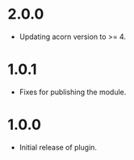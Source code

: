 # 2.0.0

- Updating acorn version to >= 4.

# 1.0.1

- Fixes for publishing the module.

# 1.0.0

- Initial release of plugin.
